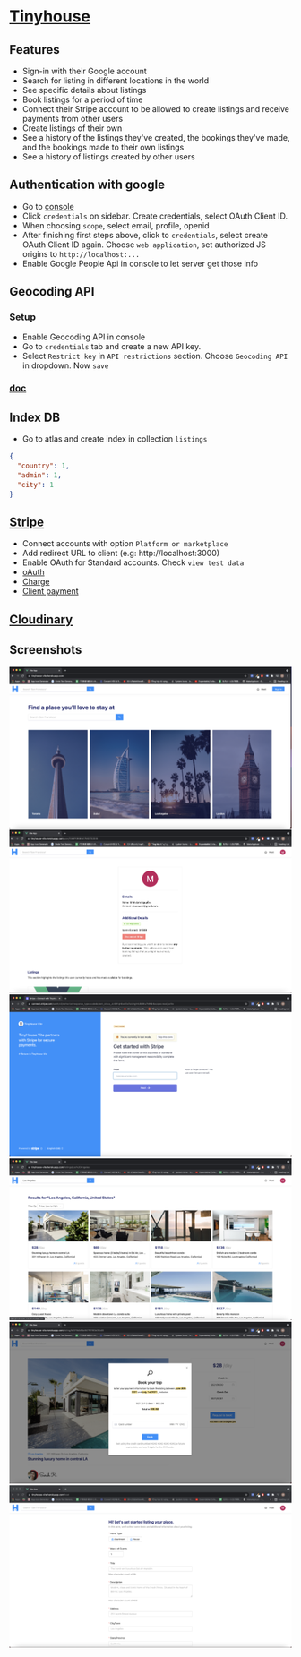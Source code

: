 # [Tinyhouse](https://tinyhouse-vite.herokuapp.com)
## Features
- Sign-in with their Google account
- Search for listing in different locations in the world
- See specific details about listings
- Book listings for a period of time
- Connect their Stripe account to be allowed to create listings and receive payments from other users
- Create listings of their own
- See a history of the listings they've created, the bookings they've made, and the bookings made to their own listings
- See a history of listings created by other users

## Authentication with google
- Go to [console](https://console.cloud.google.com/apis/credentials)
- Click `credentials` on sidebar. Create credentials, select OAuth Client ID.
- When choosing `scope`, select email, profile, openid
- After finishing first steps above, click to `credentials`, select create OAuth Client ID again. Choose `web application`, set authorized JS origins to `http://localhost:...`
- Enable Google People Api in console to let server get those info

## Geocoding API
### Setup
- Enable Geocoding API in console
- Go to `credentials` tab and create a new API key.
- Select `Restrict key` in `API restrictions` section. Choose `Geocoding API` in dropdown. Now `save`

### [doc](https://developers.google.com/maps/documentation/geocoding/overview?hl=en#ReverseGeocoding)

## Index DB
- Go to atlas and create index in collection `listings`
```json
{
  "country": 1,
  "admin": 1,
  "city": 1
}
```

## [Stripe](https://dashboard.stripe.com/)
- Connect accounts with option `Platform or marketplace`
- Add redirect URL to client (e.g: http://localhost:3000)
- Enable OAuth for Standard accounts. Check `view test data`
- [oAuth](https://stripe.com/docs/connect/oauth-reference#post-token)
- [Charge](https://stripe.com/docs/connect/direct-charges)
- [Client payment](https://stripe.com/docs/connect/creating-a-payments-page)

## [Cloudinary](https://cloudinary.com/documentation/image_upload_api_reference#examples)

## Screenshots
![Home page](./screenshots/home.png "Home page")
![Profile](./screenshots/profile.png "Profile")
![Connecting stripe](./screenshots/connect-stripe.png "Connecting stripe")
![Search](./screenshots/search.png "Search")
![Booking](./screenshots/book.png "Booking")
![Create list](./screenshots/create.png "Create list")